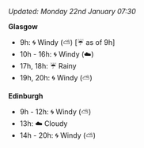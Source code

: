 *Updated: Monday 22nd January 07:30*

**Glasgow**

* 9h: :cyclone: Windy (:partly_sunny:) [:umbrella: as of 9h]
* 10h - 16h: :cyclone: Windy (:cloud:)
* 17h, 18h: :umbrella: Rainy
* 19h, 20h: :cyclone: Windy (:partly_sunny:)

**Edinburgh**

* 9h - 12h: :cyclone: Windy (:partly_sunny:)
* 13h: :cloud: Cloudy
* 14h - 20h: :cyclone: Windy (:partly_sunny:)
